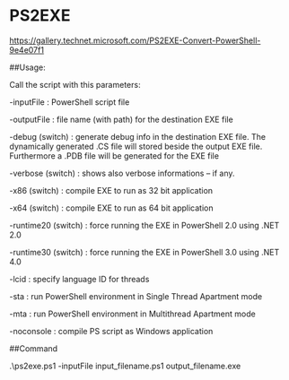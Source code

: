 # PS2EXE
 https://gallery.technet.microsoft.com/PS2EXE-Convert-PowerShell-9e4e07f1

##Usage:

Call  the script with this parameters:

-inputFile	: PowerShell script file

-outputFile	: file name (with path) for the destination EXE file

-debug	(switch) : generate debug info in the destination EXE file. The dynamically generated .CS file will stored beside the output EXE file. Furthermore a .PDB file will be generated for the EXE file

-verbose	(switch) : shows also verbose informations – if any.

-x86	(switch) : compile EXE to run as 32 bit application

-x64	(switch) : compile EXE to run as 64 bit application

-runtime20	(switch) : force running the EXE in PowerShell 2.0 using .NET 2.0

-runtime30	(switch) : force running the EXE in PowerShell 3.0 using .NET 4.0

-lcid	: specify language ID for threads

-sta	: run PowerShell environment in Single Thread Apartment mode

-mta	: run PowerShell environment in Multithread Apartment mode

-noconsole	: compile PS script as Windows application

##Command

.\ps2exe.ps1 -inputFile input_filename.ps1 output_filename.exe
